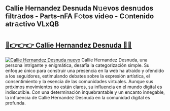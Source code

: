## Callie Hernandez Desnuda N𝚞𝚎vos desn𝚞dos filtr𝚊dos - Parts-nFA F𝚘tos vid𝚎o - C𝚘ntenido atr𝚊ctivo VLxQB

# <h2><a href="http://mb8p2h.tromn.icu/?c=Callie+Hernandez+Desnuda">🔗👉👉👉 Callie Hernandez Desnuda 🔗🔗</a></h2>

[![Callie Hernandez Desnuda nuevo](https://i.imgur.com/pEAQMta.gif)](http://mb8p2h.tromn.icu/?c=Callie+Hernandez+Desnuda)
Callie Hernandez Desnuda, una persona intrigante y enigmática, desafía la categorización simple. Su enfoque único para construir una presencia en la web ha atraído y ofendido a los seguidores, estimulando debates sobre la expresión artística, el consentimiento y la esencia de las comunidades virtuales. Aunque sus próximos movimientos no están claros, su influencia en el mundo digital es indiscutible. Con una determinación inquebrantable y un encanto innegable, la influencia de Callie Hernandez Desnuda en la comunidad digital es profunda.

